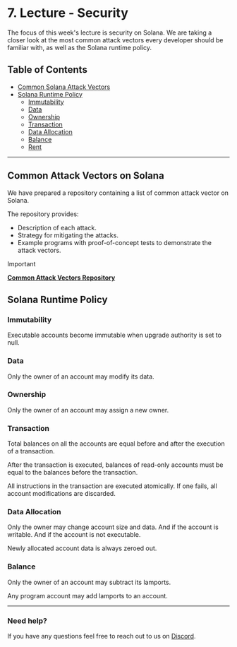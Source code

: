 # 7. Lecture - Security

The focus of this week's lecture is security on Solana. We are taking a closer look at the most common attack vectors every developer should be familiar with, as well as the Solana runtime policy.

## Table of Contents
<!-- no toc -->
- [Common Solana Attack Vectors](#common-solana-attack-vectors)
- [Solana Runtime Policy](#solana-runtime-policy)
  - [Immutability](#immutability)
  - [Data](#data)
  - [Ownership](#ownership)
  - [Transaction](#transaction)
  - [Data Allocation](#data-allocation)
  - [Balance](#balance)
  - [Rent](#rent)
---

## Common Attack Vectors on Solana

We have prepared a repository containing a list of common attack vector on Solana.

The repository provides:
- Description of each attack.
- Strategy for mitigating the attacks.
- Example programs with proof-of-concept tests to demonstrate the attack vectors.

>[!IMPORTANT]
> [**Common Attack Vectors Repository**](https://github.com/Ackee-Blockchain/solana-common-attack-vectors)

## Solana Runtime Policy

### Immutability

Executable accounts become immutable when upgrade authority is set to null.

### Data

Only the owner of an account may modify its data.

### Ownership

Only the owner of an account may assign a new owner.

### Transaction

Total balances on all the accounts are equal before and after the execution of a transaction.

After the transaction is executed, balances of read-only accounts must be equal to the balances before the transaction.

All instructions in the transaction are executed atomically. If one fails, all account modifications are discarded.

### Data Allocation

Only the owner may change account size and data. And if the account is writable. And if the account is not executable.

Newly allocated account data is always zeroed out.

### Balance

Only the owner of an account may subtract its lamports.

Any program account may add lamports to an account.

-----



### Need help?
If you have any questions feel free to reach out to us on [Discord](https://discord.gg/z3JVuZyFnp).
